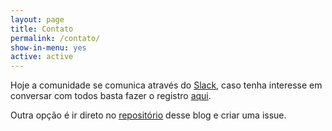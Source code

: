 ```yaml
---
layout: page
title: Contato
permalink: /contato/
show-in-menu: yes
active: active
---
```


Hoje a comunidade se comunica através do [Slack](https://slack.com/), caso tenha interesse em conversar com todos basta fazer o registro [aqui](https://devescom.herokuapp.com/).

Outra opção é ir direto no [repositório](https://github.com/Dev-ES/blog/issues) desse blog e criar uma issue.
